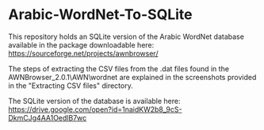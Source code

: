# Arabic-WordNet-To-SQLite
This repository holds an SQLite version of the Arabic WordNet database available in the package downloadable here: https://sourceforge.net/projects/awnbrowser/

The steps of extracting the CSV files from the .dat files found in the AWNBrowser_2.0.1\AWN\wordnet are explained in the screenshots provided in the "Extracting CSV files" directory.

The SQLite version of the database is available here: 
https://drive.google.com/open?id=1naidKW2b8_9cS-DkmCJg4AA1OedlB7wc
